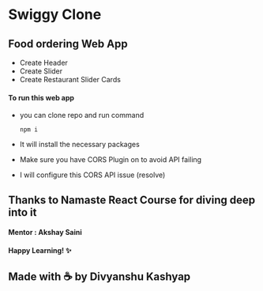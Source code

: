 # Swiggy Clone

## Food ordering Web App

- Create Header
- Create Slider
- Create Restaurant Slider Cards

#### To run this web app

- you can clone repo and run command

      npm i

- It will install the necessary packages
- Make sure you have CORS Plugin on to avoid API failing
- I will configure this CORS API issue (resolve)

## Thanks to Namaste React Course for diving deep into it

#### Mentor : Akshay Saini

#### Happy Learning! ✨

## Made with ☕️ by Divyanshu Kashyap
